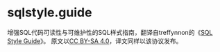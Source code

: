 # sqlstyle.guide

增强SQL代码可读性与可维护性的SQL样式指南，翻译自treffynnon的《[SQL Style Guide](https://github.com/treffynnon/sqlstyle.guide)》。
原文以[CC BY-SA 4.0](https://creativecommons.org/licenses/by-sa/4.0/)，译文同样以该协议发布。
